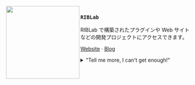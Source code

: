 <img src="https://avatars.githubusercontent.com/u/136494542?s=200" align="left" width="200"/>

### `RIBLab`

RIBLab で構築されたプラグインや Web サイトなどの開発プロジェクトにアクセスできます。

[Website](https://www.riblab.net/) · [Blog](https://www.riblab.net/blog/)

<details> 
	<summary>"Tell me more, I can't get enough!"</summary>
	<ul>
	<li>オープンソースのコントリビューターになりたいですか？ <a href="https://opensource.guide/ja/">オープンソースガイドライン</a> を読んでコントリビュートしてみましょう！</li>
	</ul>
</details>
